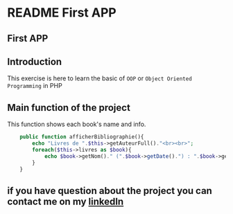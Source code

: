 # **README First APP**

## **First APP**

## **Introduction**

This exercise is here to learn the basic of `OOP` or `Object Oriented Programming` in PHP

## **Main function of the project**

This function shows each book's name and info.
```php
    public function afficherBibliographie(){
        echo "Livres de ".$this->getAuteurFull()."<br><br>";
        foreach($this->livres as $book){ 
            echo $book->getNom()." (".$book->getDate().") : ".$book->getNbPages()." pages / ".$book->getPrix()."€ <br>";
        }
    }
```

## **if you have question about the project you can contact me on my [linkedIn](https://www.linkedin.com/in/nassim-hammoudi-8a5235334/)**